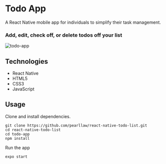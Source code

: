 # Todo App
A React Native mobile app for individuals to simplify their task management.

### Add, edit, check off, or delete todos off your list
![todo-app](https://user-images.githubusercontent.com/35009493/50191859-88a7ad00-02e4-11e9-88f1-1cd2c9521457.gif)

## Technologies
- React Native
- HTML5
- CSS3
- JavaScript

## Usage
Clone and install dependencies.
```
git clone https://github.com/pearllaw/react-native-todo-list.git
cd react-native-todo-list
cd todo-app
npm install
```
Run the app
```
expo start
```
